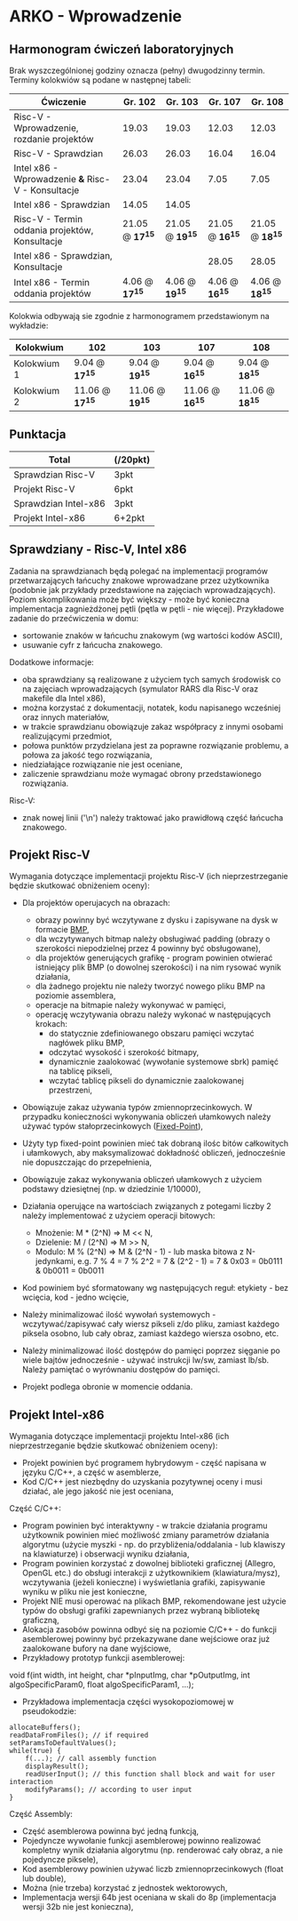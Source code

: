 # ARKO - Wprowadzenie

## Harmonogram ćwiczeń laboratoryjnych

Brak wyszczególnionej godziny oznacza (pełny) dwugodzinny termin. Terminy kolokwiów są podane w następnej tabeli:

Ćwiczenie | Gr. 102 | Gr. 103 | Gr. 107 | Gr. 108
-|-|-|-|-
Risc-V - Wprowadzenie, rozdanie projektów | 19.03 | 19.03 | 12.03 | 12.03
Risc-V - Sprawdzian | 26.03 | 26.03 | 16.04 | 16.04
Intel x86 - Wprowadzenie **&** Risc-V - Konsultacje | 23.04 | 23.04 | 7.05 | 7.05
Intel x86 - Sprawdzian	| 14.05 | 14.05 | | 
Risc-V - Termin oddania projektów, Konsultacje	| 21.05 @ **17<sup>15</sup>** | 21.05 @ **19<sup>15</sup>** | 21.05 @ **16<sup>15</sup>** | 21.05 @ **18<sup>15</sup>**
Intel x86 - Sprawdzian, Konsultacje	| | | 28.05 | 28.05
Intel x86 - Termin oddania projektów | 4.06 @ **17<sup>15</sup>** | 4.06 @ **19<sup>15</sup>** | 4.06 @ **16<sup>15</sup>** | 4.06 @ **18<sup>15</sup>**

Kolokwia odbywają sie zgodnie z harmonogramem przedstawionym na wykładzie:

Kolokwium | 102 | 103 | 107 | 108
-|-|-|-|-
Kolokwium 1 | 9.04 @ **17<sup>15</sup>** | 9.04 @ **19<sup>15</sup>** | 9.04 @ **16<sup>15</sup>** | 9.04 @ **18<sup>15</sup>**
Kolokwium 2 | 11.06 @ **17<sup>15</sup>** | 11.06 @ **19<sup>15</sup>** | 11.06 @ **16<sup>15</sup>** | 11.06 @ **18<sup>15</sup>**

## Punktacja
Total | (/20pkt)
-|-
Sprawdzian Risc-V | 3pkt
Projekt Risc-V | 6pkt
Sprawdzian Intel-x86 | 3pkt
Projekt Intel-x86 | 6+2pkt


## Sprawdziany - Risc-V, Intel x86
Zadania na sprawdzianach będą polegać na implementacji programów przetwarzających łańcuchy znakowe wprowadzane przez użytkownika (podobnie jak przykłady przedstawione na zajęciach wprowadzających). Poziom skomplikowania może być większy - może być konieczna implementacja zagnieżdżonej pętli (pętla w pętli - nie więcej). Przykładowe zadanie do przećwiczenia w domu:
  - sortowanie znaków w łańcuchu znakowym (wg wartości kodów ASCII),
  - usuwanie cyfr z łańcucha znakowego.

Dodatkowe informacje:
- oba sprawdziany są realizowane z użyciem tych samych środowisk co na zajęciach wprowadzających (symulator RARS dla Risc-V oraz makefile dla Intel x86),
- można korzystać z dokumentacji, notatek, kodu napisanego wcześniej oraz innych materiałów,
- w trakcie sprawdzianu obowiązuje zakaz współpracy z innymi osobami realizującymi przedmiot, 
- połowa punktów przydzielana jest za poprawne rozwiązanie problemu, a połowa za jakość tego rozwiązania, 
- niedziałające rozwiązanie nie jest oceniane,
- zaliczenie sprawdzianu może wymagać obrony przedstawionego rozwiązania.

Risc-V:
  - znak nowej linii ('\n') należy traktować jako prawidłową część łańcucha znakowego.

## Projekt Risc-V
Wymagania dotyczące implementacji projektu Risc-V (ich nieprzestrzeganie będzie skutkować obniżeniem oceny):

- Dla projektów operujacych na obrazach:
  - obrazy powinny być wczytywane z dysku i zapisywane na dysk w formacie [BMP](https://en.wikipedia.org/wiki/BMP_file_format),
  - dla wczytywanych bitmap należy obsługiwać padding (obrazy o szerokości niepodzielnej przez 4 powinny być obsługowane),
  - dla projektów generujących grafikę - program powinien otwierać istniejący plik BMP (o dowolnej szerokości) i na nim rysować wynik działania,
  - dla żadnego projektu nie należy tworzyć nowego pliku BMP na poziomie assemblera,
  - operacje na bitmapie należy wykonywać w pamięci,
  - operację wczytywania obrazu należy wykonać w następujących krokach:
    - do statycznie zdefiniowanego obszaru pamięci wczytać nagłówek pliku BMP,
	- odczytać wysokość i szerokość bitmapy,
	- dynamicznie zaalokować (wywołanie systemowe sbrk) pamięć na tablicę pikseli,
	- wczytać tablicę pikseli do dynamicznie zaalokowanej przestrzeni,
  
- Obowiązuje zakaz używania typów zmiennoprzecinkowych. W przypadku konieczności wykonywania obliczeń ułamkowych należy używać typów stałoprzecinkowych ([Fixed-Point](Fixed-Point-Arithmetics.md)),
- Użyty typ fixed-point powinien mieć tak dobraną ilośc bitów całkowitych i ułamkowych, aby maksymalizować dokładność obliczeń, jednocześnie nie dopuszczając do przepełnienia,
- Obowiązuje zakaz wykonywania obliczeń ułamkowych z użyciem podstawy dziesiętnej (np. w dziedzinie 1/10000),

- Działania operujące na wartościach związanych z potegami liczby 2 należy implementować z użyciem operacji bitowych:
  - Mnożenie: M * (2^N) => M << N,
  - Dzielenie: M / (2^N) => M >> N,
  - Modulo: M % (2^N) => M & (2^N - 1) - lub maska bitowa z N-jedynkami, e.g. 7 % 4 = 7 % 2^2 = 7 & (2^2 - 1) = 7 & 0x03 = 0b0111 & 0b0011 = 0b0011

- Kod powiniem być sformatowany wg następujących reguł: etykiety - bez wcięcia, kod - jedno wcięcie,

- Należy minimalizować ilość wywołań systemowych - wczytywać/zapisywać cały wiersz pikseli z/do pliku, zamiast każdego piksela osobno, lub cały obraz, zamiast każdego wiersza osobno, etc.
- Należy minimalizować ilość dostępów do pamięci poprzez sięganie po wiele bajtów jednocześnie - używać instrukcji lw/sw, zamiast lb/sb. Należy pamiętać o wyrównaniu dostępów do pamięci.

- Projekt podlega obronie w momencie oddania. 

## Projekt Intel-x86
Wymagania dotyczące implementacji projektu Intel-x86 (ich nieprzestrzeganie będzie skutkować obniżeniem oceny):
- Projekt powinien być programem hybrydowym - część napisana w języku C/C++, a część w asemblerze,
- Kod C/C++ jest niezbędny do uzyskania pozytywnej oceny i musi działać, ale jego jakość nie jest oceniana,

Część C/C++:
- Program powinien być interaktywny - w trakcie działania programu użytkownik powinien mieć możliwość zmiany parametrów działania algorytmu (użycie myszki - np. do przybliżenia/oddalania - lub klawiszy na klawiaturze) i obserwacji wyniku działania,
- Program powinien korzystać z dowolnej biblioteki graficznej (Allegro, OpenGL etc.) do obsługi interakcji z użytkownikiem (klawiatura/mysz), wczytywania (jeżeli konieczne) i wyświetlania grafiki, zapisywanie wyniku w pliku nie jest konieczne,
- Projekt NIE musi operować na plikach BMP, rekomendowane jest użycie typów do obsługi grafiki zapewnianych przez wybraną bibliotekę graficzną,
- Alokacja zasobów powinna odbyć się na poziomie C/C++ - do funkcji asemblerowej powinny być przekazywane dane wejściowe oraz już zaalokowane bufory na dane wyjściowe,
- Przykładowy prototyp funkcji asemblerowej:

void f(int width, int height, char *pInputImg, char *pOutputImg, int algoSpecificParam0, float algoSpecificParam1, ...);

- Przykładowa implementacja części wysokopoziomowej w pseudokodzie:
 
````{verbatim}
allocateBuffers();
readDataFromFiles(); // if required
setParamsToDefaultValues();
while(true) {
	f(...); // call assembly function
	displayResult();
	readUserInput(); // this function shall block and wait for user interaction
	modifyParams(); // according to user input
}
````

Część Assembly:
- Część asemblerowa powinna być jedną funkcją,
- Pojedyncze wywołanie funkcji asemblerowej powinno realizować kompletny wynik działania algorytmu (np. renderować cały obraz, a nie pojedyncze piksele), 
- Kod asemblerowy powinien używać liczb zmiennoprzecinkowych (float lub double),
- Można (nie trzeba) korzystać z jednostek wektorowych,
- Implementacja wersji 64b jest oceniana w skali do 8p (implementacja wersji 32b nie jest konieczna),
